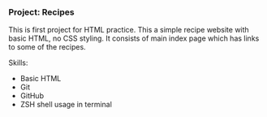 ### Project: Recipes

This is first project for HTML practice. This a simple recipe website with basic HTML, no CSS styling. It consists of main index page which has links to some of the recipes. 

Skills:

- Basic HTML
- Git
- GitHub
- ZSH shell usage in terminal
